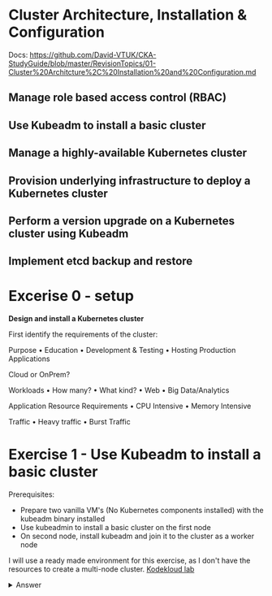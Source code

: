 # Cluster Architecture, Installation & Configuration

Docs: https://github.com/David-VTUK/CKA-StudyGuide/blob/master/RevisionTopics/01-Cluster%20Architcture%2C%20Installation%20and%20Configuration.md

## Manage role based access control (RBAC)
## Use Kubeadm to install a basic cluster
## Manage a highly-available Kubernetes cluster
## Provision underlying infrastructure to deploy a Kubernetes cluster
## Perform a version upgrade on a Kubernetes cluster using Kubeadm
## Implement etcd backup and restore


# Excerise 0 - setup

**Design and install a Kubernetes cluster**

First identify the requirements of the cluster:

Purpose
• Education
• Development & Testing
• Hosting Production Applications

Cloud or OnPrem?

Workloads
• How many?
• What kind?
    • Web
    • Big Data/Analytics

Application Resource Requirements
    • CPU Intensive
    • Memory Intensive

Traffic
    • Heavy traffic
    • Burst Traffic

# Exercise 1 - Use Kubeadm to install a basic cluster

Prerequisites:
- Prepare two vanilla VM's (No Kubernetes components installed) with the kubeadm binary installed 
- Use kubeadmin to install a basic cluster on the first node
- On second node, install kubeadm and join it to the cluster as a worker node

I will use a ready made environment for this exercise, as I don't have the resources to create a multi-node cluster.
[Kodekloud lab](https://uklabs.kodekloud.com/topic/practice-test-cluster-installation-using-kubeadm/)

<details><summary>Answer</summary>

## Node 1:

Prep kubeadm (as mentioned above, I doubt we will need to do this part in the exam)
Install kubeadm and stand up the control plane, using 10.244.0.0/16 as the pod network CIDR, and https://raw.githubusercontent.com/coreos/flannel/master/Documentation/kube-flannel.yml as the CNI


```shell
# Install a container runtime, IE https://github.com/containerd/containerd/blob/main/docs/getting-started.md
apt-get update && apt-get install -y apt-transport-https curl
curl -fsSLo /etc/apt/keyrings/kubernetes-archive-keyring.gpg https://packages.cloud.google.com/apt/doc/apt-key.gpg
echo "deb [signed-by=/etc/apt/keyrings/kubernetes-archive-keyring.gpg] https://apt.kubernetes.io/ kubernetes-xenial main" | sudo tee /etc/apt/sources.list.d/kubernetes.list
apt-get update
apt-get install -y kubelet kubeadm kubectl
apt-mark hold kubelet kubeadm kubectl
```

Turn this node into a master

```shell
sudo kubeadm init --pod-network-cidr=10.244.0.0/16
...
  mkdir -p $HOME/.kube
  sudo cp -i /etc/kubernetes/admin.conf $HOME/.kube/config
  sudo chown $(id -u):$(id -g) $HOME/.kube/config
...
kubectl apply -f https://raw.githubusercontent.com/coreos/flannel/master/Documentation/kube-flannel.yml
...
Note the join command, ie:
kubeadm join 172.16.10.210:6443 --token 9tjntl.10plpxqy85g8a0ui \
    --discovery-token-ca-cert-hash sha256:381165c9a9f19a123bd0fee36fe36d15e918062dcc94711ff5b286ee1f86b92b 
```
## Node 2

Run the join command taken from the previous step

```shell
kubeadm join 172.16.10.210:6443 --token 9tjntl.10plpxqy85g8a0ui \
    --discovery-token-ca-cert-hash sha256:381165c9a9f19a123bd0fee36fe36d15e918062dcc94711ff5b286ee1f86b92b 
```

Validate by running `kubectl get no` on the master node:

```shell
kubectl get no
NAME      STATUS   ROLES                  AGE     VERSION
ubuntu    Ready    control-plane,master   9m53s   v1.26.0
ubuntu2   Ready    <none>                 50s     v1.26.0
```
</details>
